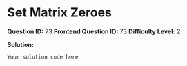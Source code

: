 
  # Set Matrix Zeroes
  
  **Question ID:** 73
  **Frontend Question ID:** 73
  **Difficulty Level:** 2
  
  **Solution:**  
  ```
  Your solution code here
  ```
    